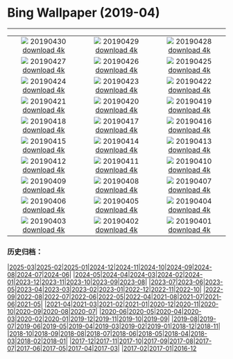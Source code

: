 # Bing Wallpaper (2019-04)
**************
| | | |
| :----: | :----: | :----: |
| ![](https://www.bing.com/th?id=OHR.may1_ZH-CN8582006115_1920x1080.jpg) 20190430 [download 4k](https://www.bing.com/th?id=OHR.may1_ZH-CN8582006115_UHD.jpg) | ![](https://www.bing.com/th?id=OHR.GlenfinnanViaduct_ZH-CN8400951216_1920x1080.jpg) 20190429 [download 4k](https://www.bing.com/th?id=OHR.GlenfinnanViaduct_ZH-CN8400951216_UHD.jpg) | ![](https://www.bing.com/th?id=OHR.BabySloth_ZH-CN8329403615_1920x1080.jpg) 20190428 [download 4k](https://www.bing.com/th?id=OHR.BabySloth_ZH-CN8329403615_UHD.jpg) |
| ![](https://www.bing.com/th?id=OHR.SpringBadlands_ZH-CN8280871661_1920x1080.jpg) 20190427 [download 4k](https://www.bing.com/th?id=OHR.SpringBadlands_ZH-CN8280871661_UHD.jpg) | ![](https://www.bing.com/th?id=OHR.BloomingAloe_ZH-CN8209855003_1920x1080.jpg) 20190426 [download 4k](https://www.bing.com/th?id=OHR.BloomingAloe_ZH-CN8209855003_UHD.jpg) | ![](https://www.bing.com/th?id=OHR.CoastalFog_ZH-CN8104406852_1920x1080.jpg) 20190425 [download 4k](https://www.bing.com/th?id=OHR.CoastalFog_ZH-CN8104406852_UHD.jpg) |
| ![](https://www.bing.com/th?id=OHR.FireIce_ZH-CN2924097132_1920x1080.jpg) 20190424 [download 4k](https://www.bing.com/th?id=OHR.FireIce_ZH-CN2924097132_UHD.jpg) | ![](https://www.bing.com/th?id=OHR.RainforestMoss_ZH-CN2878951870_1920x1080.jpg) 20190423 [download 4k](https://www.bing.com/th?id=OHR.RainforestMoss_ZH-CN2878951870_UHD.jpg) | ![](https://www.bing.com/th?id=OHR.CasaBatllo_ZH-CN2826447794_1920x1080.jpg) 20190422 [download 4k](https://www.bing.com/th?id=OHR.CasaBatllo_ZH-CN2826447794_UHD.jpg) |
| ![](https://www.bing.com/th?id=OHR.LaysanAlbatross_ZH-CN2784683590_1920x1080.jpg) 20190421 [download 4k](https://www.bing.com/th?id=OHR.LaysanAlbatross_ZH-CN2784683590_UHD.jpg) | ![](https://www.bing.com/th?id=OHR.HidingEggs_ZH-CN2732414254_1920x1080.jpg) 20190420 [download 4k](https://www.bing.com/th?id=OHR.HidingEggs_ZH-CN2732414254_UHD.jpg) | ![](https://www.bing.com/th?id=OHR.CoveSpires_ZH-CN2680932006_1920x1080.jpg) 20190419 [download 4k](https://www.bing.com/th?id=OHR.CoveSpires_ZH-CN2680932006_UHD.jpg) |
| ![](https://www.bing.com/th?id=OHR.Paepalanthus_ZH-CN2626725103_1920x1080.jpg) 20190418 [download 4k](https://www.bing.com/th?id=OHR.Paepalanthus_ZH-CN2626725103_UHD.jpg) | ![](https://www.bing.com/th?id=OHR.ChipmunkCheeks_ZH-CN2370754946_1920x1080.jpg) 20190417 [download 4k](https://www.bing.com/th?id=OHR.ChipmunkCheeks_ZH-CN2370754946_UHD.jpg) | ![](https://www.bing.com/th?id=OHR.HopeValley_ZH-CN2208363231_1920x1080.jpg) 20190416 [download 4k](https://www.bing.com/th?id=OHR.HopeValley_ZH-CN2208363231_UHD.jpg) |
| ![](https://www.bing.com/th?id=OHR.BesenheideBDJ_ZH-CN2139380821_1920x1080.jpg) 20190415 [download 4k](https://www.bing.com/th?id=OHR.BesenheideBDJ_ZH-CN2139380821_UHD.jpg) | ![](https://www.bing.com/th?id=OHR.AlpineEucalyptBark_ZH-CN2046783535_1920x1080.jpg) 20190414 [download 4k](https://www.bing.com/th?id=OHR.AlpineEucalyptBark_ZH-CN2046783535_UHD.jpg) | ![](https://www.bing.com/th?id=OHR.GOTPath_ZH-CN1955635212_1920x1080.jpg) 20190413 [download 4k](https://www.bing.com/th?id=OHR.GOTPath_ZH-CN1955635212_UHD.jpg) |
| ![](https://www.bing.com/th?id=OHR.YukonEmerald_ZH-CN1893750172_1920x1080.jpg) 20190412 [download 4k](https://www.bing.com/th?id=OHR.YukonEmerald_ZH-CN1893750172_UHD.jpg) | ![](https://www.bing.com/th?id=OHR.BigWindDay_ZH-CN1837859776_1920x1080.jpg) 20190411 [download 4k](https://www.bing.com/th?id=OHR.BigWindDay_ZH-CN1837859776_UHD.jpg) | ![](https://www.bing.com/th?id=OHR.Bollenstreek_ZH-CN5400317097_1920x1080.jpg) 20190410 [download 4k](https://www.bing.com/th?id=OHR.Bollenstreek_ZH-CN5400317097_UHD.jpg) |
| ![](https://www.bing.com/th?id=OHR.SibWrestling_ZH-CN4106007210_1920x1080.jpg) 20190409 [download 4k](https://www.bing.com/th?id=OHR.SibWrestling_ZH-CN4106007210_UHD.jpg) | ![](https://www.bing.com/th?id=OHR.BlueTide_ZH-CN4055424992_1920x1080.jpg) 20190408 [download 4k](https://www.bing.com/th?id=OHR.BlueTide_ZH-CN4055424992_UHD.jpg) | ![](https://www.bing.com/th?id=OHR.WallaceMonument_ZH-CN4008495741_1920x1080.jpg) 20190407 [download 4k](https://www.bing.com/th?id=OHR.WallaceMonument_ZH-CN4008495741_UHD.jpg) |
| ![](https://www.bing.com/th?id=OHR.GTNPBeaver_ZH-CN3940626643_1920x1080.jpg) 20190406 [download 4k](https://www.bing.com/th?id=OHR.GTNPBeaver_ZH-CN3940626643_UHD.jpg) | ![](https://www.bing.com/th?id=OHR.ChilehausHH_ZH-CN3895221092_1920x1080.jpg) 20190405 [download 4k](https://www.bing.com/th?id=OHR.ChilehausHH_ZH-CN3895221092_UHD.jpg) | ![](https://www.bing.com/th?id=OHR.QingmingBridge_ZH-CN3844222543_1920x1080.jpg) 20190404 [download 4k](https://www.bing.com/th?id=OHR.QingmingBridge_ZH-CN3844222543_UHD.jpg) |
| ![](https://www.bing.com/th?id=OHR.NelderPlot_ZH-CN3786459560_1920x1080.jpg) 20190403 [download 4k](https://www.bing.com/th?id=OHR.NelderPlot_ZH-CN3786459560_UHD.jpg) | ![](https://www.bing.com/th?id=OHR.BistiBadlands_ZH-CN5428677883_1920x1080.jpg) 20190402 [download 4k](https://www.bing.com/th?id=OHR.BistiBadlands_ZH-CN5428677883_UHD.jpg) | ![](https://www.bing.com/th?id=OHR.HCABooks_ZH-CN3645291678_1920x1080.jpg) 20190401 [download 4k](https://www.bing.com/th?id=OHR.HCABooks_ZH-CN3645291678_UHD.jpg) |

### 历史归档：

|[2025-03](/../2025-03/2025-03.md)|[2025-02](/../2025-02/2025-02.md)|[2025-01](/../2025-01/2025-01.md)|[2024-12](/../2024-12/2024-12.md)|[2024-11](/../2024-11/2024-11.md)|[2024-10](/../2024-10/2024-10.md)|[2024-09](/../2024-09/2024-09.md)|[2024-08](/../2024-08/2024-08.md)|[2024-07](/../2024-07/2024-07.md)|[2024-06](/../2024-06/2024-06.md)|
|[2024-05](/../2024-05/2024-05.md)|[2024-04](/../2024-04/2024-04.md)|[2024-03](/../2024-03/2024-03.md)|[2024-02](/../2024-02/2024-02.md)|[2024-01](/../2024-01/2024-01.md)|[2023-12](/../2023-12/2023-12.md)|[2023-11](/../2023-11/2023-11.md)|[2023-10](/../2023-10/2023-10.md)|[2023-09](/../2023-09/2023-09.md)|[2023-08](/../2023-08/2023-08.md)|
|[2023-07](/../2023-07/2023-07.md)|[2023-06](/../2023-06/2023-06.md)|[2023-05](/../2023-05/2023-05.md)|[2023-04](/../2023-04/2023-04.md)|[2023-03](/../2023-03/2023-03.md)|[2023-02](/../2023-02/2023-02.md)|[2023-01](/../2023-01/2023-01.md)|[2022-12](/../2022-12/2022-12.md)|[2022-11](/../2022-11/2022-11.md)|[2022-10](/../2022-10/2022-10.md)|
|[2022-09](/../2022-09/2022-09.md)|[2022-08](/../2022-08/2022-08.md)|[2022-07](/../2022-07/2022-07.md)|[2022-06](/../2022-06/2022-06.md)|[2022-05](/../2022-05/2022-05.md)|[2022-04](/../2022-04/2022-04.md)|[2021-08](/../2021-08/2021-08.md)|[2021-07](/../2021-07/2021-07.md)|[2021-06](/../2021-06/2021-06.md)|[2021-05](/../2021-05/2021-05.md)|
|[2021-04](/../2021-04/2021-04.md)|[2021-03](/../2021-03/2021-03.md)|[2021-02](/../2021-02/2021-02.md)|[2021-01](/../2021-01/2021-01.md)|[2020-12](/../2020-12/2020-12.md)|[2020-11](/../2020-11/2020-11.md)|[2020-10](/../2020-10/2020-10.md)|[2020-09](/../2020-09/2020-09.md)|[2020-08](/../2020-08/2020-08.md)|[2020-07](/../2020-07/2020-07.md)|
|[2020-06](/../2020-06/2020-06.md)|[2020-05](/../2020-05/2020-05.md)|[2020-04](/../2020-04/2020-04.md)|[2020-03](/../2020-03/2020-03.md)|[2020-02](/../2020-02/2020-02.md)|[2020-01](/../2020-01/2020-01.md)|[2019-12](/../2019-12/2019-12.md)|[2019-11](/../2019-11/2019-11.md)|[2019-10](/../2019-10/2019-10.md)|[2019-09](/../2019-09/2019-09.md)|
|[2019-08](/../2019-08/2019-08.md)|[2019-07](/../2019-07/2019-07.md)|[2019-06](/../2019-06/2019-06.md)|[2019-05](/../2019-05/2019-05.md)|[2019-04](/2019-04.md)|[2019-03](/../2019-03/2019-03.md)|[2019-02](/../2019-02/2019-02.md)|[2019-01](/../2019-01/2019-01.md)|[2018-12](/../2018-12/2018-12.md)|[2018-11](/../2018-11/2018-11.md)|
|[2018-10](/../2018-10/2018-10.md)|[2018-09](/../2018-09/2018-09.md)|[2018-08](/../2018-08/2018-08.md)|[2018-07](/../2018-07/2018-07.md)|[2018-06](/../2018-06/2018-06.md)|[2018-05](/../2018-05/2018-05.md)|[2018-04](/../2018-04/2018-04.md)|[2018-03](/../2018-03/2018-03.md)|[2018-02](/../2018-02/2018-02.md)|[2018-01](/../2018-01/2018-01.md)|
|[2017-12](/../2017-12/2017-12.md)|[2017-11](/../2017-11/2017-11.md)|[2017-10](/../2017-10/2017-10.md)|[2017-09](/../2017-09/2017-09.md)|[2017-08](/../2017-08/2017-08.md)|[2017-07](/../2017-07/2017-07.md)|[2017-06](/../2017-06/2017-06.md)|[2017-05](/../2017-05/2017-05.md)|[2017-04](/../2017-04/2017-04.md)|[2017-03](/../2017-03/2017-03.md)|
|[2017-02](/../2017-02/2017-02.md)|[2017-01](/../2017-01/2017-01.md)|[2016-12](/../2016-12/2016-12.md)